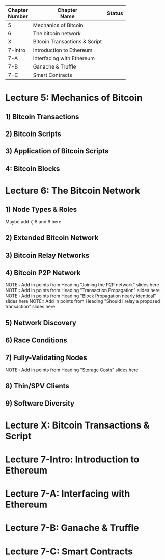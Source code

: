 | Chapter<br>Number | Chapter<br>Name               | Status |
| ----------------- | ----------------------------- | ------ |
| 5                 | Mechanics of Bitcoin          |        |
| 6                 | The bitcoin network           |        |
| X                 | Bitcoin Transactions & Script |        |
| 7-Intro           | Introduction to Ethereum      |        |
| 7-A               | Interfacing with Ethereum     |        |
| 7-B               | Ganache & Truffle             |        |
| 7-C               | Smart Contracts               |        |

# Lecture 5: Mechanics of Bitcoin
## 1) Bitcoin Transactions
## 2) Bitcoin Scripts
## 3) Application of Bitcoin Scripts
## 4: Bitcoin Blocks
# Lecture 6: The Bitcoin Network
## 1) Node Types & Roles
Maybe add 7, 8 and 9 here
## 2) Extended Bitcoin Network
## 3) Bitcoin Relay Networks
## 4) Bitcoin P2P Network
NOTE:: Add in points from Heading "Joining the P2P network" slides here
NOTE:: Add in points from Heading "Transaction Propagation" slides here
NOTE:: Add in points from Heading "Block Propagation nearly identical" slides here
NOTE:: Add in points from Heading "Should I relay a proposed transaction" slides here
## 5) Network Discovery
## 6) Race Conditions
## 7) Fully-Validating Nodes
NOTE:: Add in points from Heading "Storage Costs" slides here
## 8) Thin/SPV Clients
## 9) Software Diversity

# Lecture X: Bitcoin Transactions & Script
# Lecture 7-Intro: Introduction to Ethereum
# Lecture 7-A: Interfacing with Ethereum
# Lecture 7-B: Ganache & Truffle
# Lecture 7-C: Smart Contracts